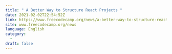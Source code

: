 ```yaml
---
title: " A Better Way to Structure React Projects "
date: 2021-02-02T22:54:52Z
link: https://www.freecodecamp.org/news/a-better-way-to-structure-react-projects/?utm_medium=RSS&utm_source=news.12bit.vn
site: www.freecodecamp.org/news
language: English
category:
  -   
draft: false
---
```


